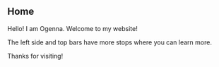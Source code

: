 Home
--

Hello! I am Ogenna. Welcome to my website! 

The left side and top bars have more stops where you can learn more.

Thanks for visiting!
